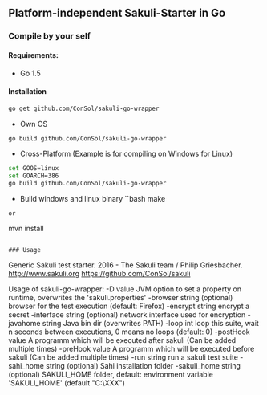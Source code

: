 ## Platform-independent Sakuli-Starter in Go
### Compile by your self
#### Requirements:
- Go 1.5

#### Installation
```bash
go get github.com/ConSol/sakuli-go-wrapper
```

- Own OS
```bash
go build github.com/ConSol/sakuli-go-wrapper
```

- Cross-Platform (Example is for compiling on Windows for Linux)
```bash
set GOOS=linux
set GOARCH=386
go build github.com/ConSol/sakuli-go-wrapper
```

- Build windows and linux binary
``bash
make
```
or 
```
mvn install
```

### Usage

```
Generic Sakuli test starter.
2016 - The Sakuli team / Philip Griesbacher.
http://www.sakuli.org
https://github.com/ConSol/sakuli

Usage of sakuli-go-wrapper:
  -D value
    	JVM option to set a property on runtime, overwrites the 'sakuli.properties'
  -browser string
    	(optional) browser for the test execution (default: Firefox)
  -encrypt string
    	encrypt a secret
  -interface string
    	(optional) network interface used for encryption
  -javahome string
    	Java bin dir (overwrites PATH)
  -loop int
    	loop this suite, wait n seconds between executions, 0 means no loops (default: 0)
  -postHook value
    	A programm which will be executed after sakuli (Can be added multiple times)
  -preHook value
    	A programm which will be executed before sakuli (Can be added multiple times)
  -run string
    	run a sakuli test suite
  -sahi_home string
    	(optional) Sahi installation folder
  -sakuli_home string
    	(optional) SAKULI_HOME folder, default: environment variable 'SAKULI_HOME' (default "C:\\XXX")

```
